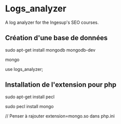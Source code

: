 Logs_analyzer
=============

A log analyzer for the Ingesup's SEO courses.


## Création d'une base de données
sudo apt-get install mongodb mongodb-dev

mongo

use logs_analyzer;

## Installation de l'extension pour php

sudo apt-get install pecl

sudo pecl install mongo

// Penser à rajouter extension=mongo.so dans php.ini
